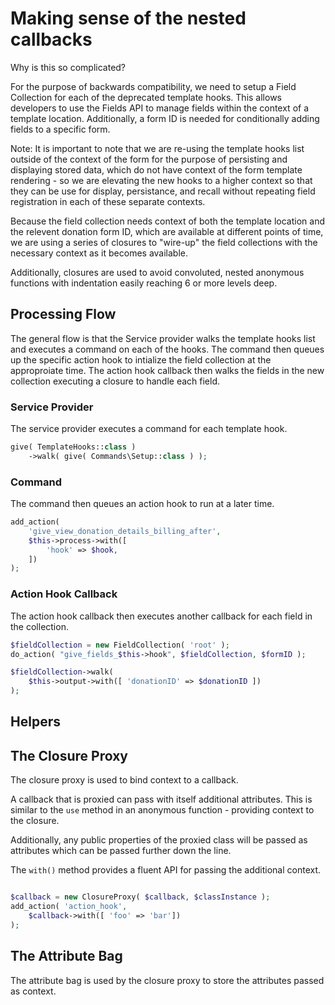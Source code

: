 # Making sense of the nested callbacks

Why is this so complicated?

For the purpose of backwards compatibility, we need to setup a Field Collection for each of the deprecated template hooks. This allows developers to use the Fields API to manage fields within the context of a template location. Additionally, a form ID is needed for conditionally adding fields to a specific form.

Note: It is important to note that we are re-using the template hooks list outside of the context of the form for the purpose of persisting and displaying stored data, which do not have context of the form template rendering - so we are elevating the new hooks to a higher context so that they can be use for display, persistance, and recall without repeating field registration in each of these separate contexts.

Because the field collection needs context of both the template location and the relevent donation form ID, which are available at different points of time, we are using a series of closures to "wire-up" the field collections with the necessary context as it becomes available.

Additionally, closures are used to avoid convoluted, nested anonymous functions with indentation easily reaching 6 or more levels deep.

## Processing Flow

The general flow is that the Service provider walks the template hooks list and executes a command on each of the hooks. The command then queues up the specific action hook to intialize the field collection at the approproiate time. The action hook callback then walks the fields in the new collection executing a closure to handle each field.

### Service Provider

The service provider executes a command for each template hook.

```php
give( TemplateHooks::class )
    ->walk( give( Commands\Setup::class ) );
```

### Command

The command then queues an action hook to run at a later time.

```php
add_action(
    'give_view_donation_details_billing_after',
    $this->process->with([
        'hook' => $hook,
    ])
);
```

### Action Hook Callback

The action hook callback then executes another callback for each field in the collection.

```php
$fieldCollection = new FieldCollection( 'root' );
do_action( "give_fields_$this->hook", $fieldCollection, $formID );

$fieldCollection->walk(
    $this->output->with([ 'donationID' => $donationID ])
);
```

## Helpers

## The Closure Proxy

The closure proxy is used to bind context to a callback.

A callback that is proxied can pass with itself additional attributes. This is similar to the `use` method in an anonymous function - providing context to the closure.

Additionally, any public properties of the proxied class will be passed as attributes which can be passed further down the line.

The `with()` method provides a fluent API for passing the additional context.

```php

$callback = new ClosureProxy( $callback, $classInstance );
add_action( 'action_hook',
    $callback->with([ 'foo' => 'bar'])
);
```

## The Attribute Bag

The attribute bag is used by the closure proxy to store the attributes passed as context.
